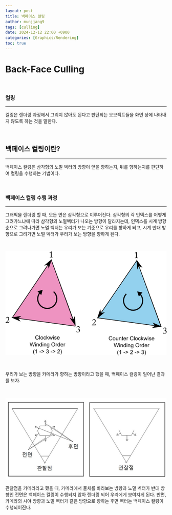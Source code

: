 ```yaml
---
layout: post
title: 백페이스 컬링
author: munjjang9
tags: [culling]
date: 2024-12-12 22:00 +0900
categories: [Graphics/Rendering]
toc: true
---
```


# Back-Face Culling

<br>


### 컬링
---
컬링은 렌더링 과정에서 그리지 않아도 된다고 판단되는 오브젝트들을 화면 상에 나타내지 않도록 하는 것을 말한다.

<br>

## 백페이스 컬링이란?

---

백페이스 컬링은 삼각형의 노멀 벡터의 방향이 앞을 향하는지, 뒤를 향하는지를 판단하여 컬링을 수행하는 기법이다.

<br>


### 백페이스 컬링 수행 과정

---

그래픽을 렌더링 할 때, 모든 면은 삼각형으로 이루어진다. 삼각형의 각 인덱스를 어떻게 그려가느냐에 따라 삼각형의 노멀벡터가 나오는 방향이 달라지는데, 인덱스를 시계 방향 순으로 그려나가면 노멀 벡터는 우리가 보는 기준으로 우리를 향하게 되고, 시계 반대 방향으로 그려가면 노멀 벡터가 우리가 보는 방향을 향하게 된다.

<br>

![Rendering Triangle](/assets/images/Triangle_Rendering.png)

<br>

우리가 보는 방향을 카메라가 향하는 방향이라고 했을 때, 백페이스 컬링이 일어난 결과를 보자.

<br>

![BackFace Culling](/assets/images/Backface_Culling.png)

관찰점을 카메라라고 했을 때, 카메라에서 물체를 바라보는 방향과 노멀 벡터가 반대 방향인 전면은 백페이스 컬링이 수행되지 않아 렌더링 되어 우리에게 보여지게 된다. 반면, 카메라의 시야 방향과 노멀 벡터가 같은 방향으로 향하는 후면 벡터는 백페이스 컬링이 수행되어진다.